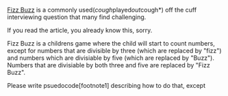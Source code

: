 [Fizz Buzz](https://en.wikipedia.org/wiki/Fizz_buzz) is a commonly used(*cough*played*out*cough*) off the cuff interviewing question that many find challenging. 

If you read the article, you already know this, sorry.

Fizz Buzz is a childrens game where the child will start to count numbers, except for numbers that are divisible by three (which are replaced by "fizz") and numbers which are divisiable by five (which are replaced by "Buzz"). Numbers that are divisiable by both three and five are replaced by "Fizz Buzz". 

Please write psuedocode[footnote1] describing how to do that, except